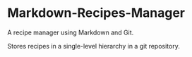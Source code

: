 # Markdown-Recipes-Manager

A recipe manager using Markdown and Git.

Stores recipes in a single-level hierarchy in a git repository.
